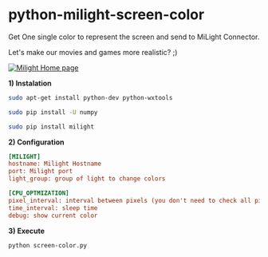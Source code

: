 # python-milight-screen-color

Get One single color to represent the screen and send to MiLight Connector.

Let's make our movies and games more realistic? ;)

[![Milight Home page](http://cdn2.bigcommerce.com/n-d57o0b/jesswyt/products/78/images/266/milight_bulb1__74439.1404685995.220.290.jpg?c=2)](http://www.milight.com/milight-rgbw/)


**1) Instalation**
``` bash
sudo apt-get install python-dev python-wxtools

sudo pip install -U numpy

sudo pip install milight
```

**2) Configuration**
``` ini
[MILIGHT]
hostname: Milight Hostname
port: Milight port
light_group: group of light to change colors

[CPU_OPTMIZATION]
pixel_interval: interval between pixels (you don't need to check all pixels )
time_interval: sleep time
debug: show current color
```

**3) Execute**
``` bash
python screen-color.py
```